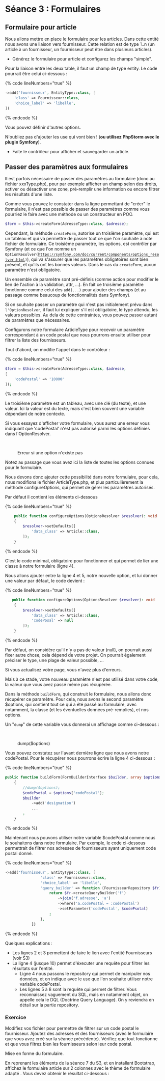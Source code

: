 # Séance 3 : Formulaires

## Formulaire pour article

Nous allons mettre en place le formulaire pour les articles. Dans cette entité nous avons une liaison vers fournisseur. Cette relation est de type 1..n (un article à un fournisseur, un fournisseur peut être dans plusieurs articles).

* Générez le formulaire pour article et configurez les champs "simple".

Pour la liaison entre les deux table, il faut un champ de type entity. Le code pourrait être celui ci-dessous :&#x20;

{% code lineNumbers="true" %}
```php
->add('fournisseur', EntityType::class, [
    'class' => Fournisseur::class,
    'choice_label' => 'libelle',
])
```
{% endcode %}

Vous pouvez définir d'autres options.

N'oubliez pas d'ajouter les use qui vont bien ! (**ou utilisez PhpStorm avec le plugin Symfony**).

* Faite le contrôleur pour afficher et sauvegarder un article.

## Passer des paramètres aux formulaires

Il est parfois nécessaire de passer des paramètres au formulaire (donc au fichier xxxType.php), pour par exemple afficher un champ selon des droits, activer ou désactiver une zone, pré-remplir une information ou encore filtrer les résultats d'une liste.

Comme vous pouvez le constater dans la ligne permettant de "créer" le formulaire, il n'est pas possible de passer des paramètres comme vous pourriez le faire avec une méthode ou un constructeur en POO.

```php
$form = $this->createForm(AdresseType::class, $adresse);
```

Cependant, la méthode `createForm`, autorise un troisième paramètre, qui est un tableau et qui va permettre de passer tout ce que l'on souhaite à note fichier de formulaire. Ce troisième paramètre, les options, est contrôler par Symfony (et ce que l'on nomme un `OptionResolver(`[`https://symfony.com/doc/current/components/options_resolver.html`](https://symfony.com/doc/current/components/options\_resolver.html)`)`), qui va s'assurer que les paramètres obligatoires sont bien présent, et qu'ils ont les bonnes valeurs. Dans le cas du `createForm`, aucun paramètre n'est obligatoire.&#x20;

Un ensemble de paramètre sont pré-définis (comme action pour modifier le lien de l'action à la validation, attr, ...). En fait ce troisième paramètre fonctionne comme celui des `add(...)` pour ajouter des champs (et au passage comme beaucoup de fonctionnalités dans Symfony).

Si on souhaite passer un paramètre qui n'est pas initialement prévu dans `l'OptionResolver`, il faut lui expliquer s'il est obligatoire, le type attendu, les valeurs possibles. Au dela de cette contraintes, vous pouvez passer autant de paramètres que nécessaires.

Configurons notre formulaire ArticleType pour recevoir un paramètre correspondant à un code postal que nous pourrons ensuite utiliser pour filtrer la liste des fournisseurs.

Tout d'abord, on modifie l'appel dans le contrôleur :&#x20;

{% code lineNumbers="true" %}
```php
$form = $this->createForm(AdresseType::class, $adresse,
[
    'codePostal' => '10000'
]);
```
{% endcode %}

Le troisième paramètre est un tableau, avec une clé (du texte), et une valeur. Ici la valeur est du texte, mais c'est bien souvent une variable dépendant de notre contexte.

Si vous essayez d'afficher votre formulaire, vous aurez une erreur vous indiquant que 'codePostal' n'est pas autorisé parmi les options définies dans l'OptionResolver.

<figure><img src="../.gitbook/assets/Capture d’écran 2023-02-10 à 08.24.26.png" alt=""><figcaption><p>Erreur si une option n'existe pas</p></figcaption></figure>

Notez au passage que vous avez ici la liste de toutes les options connues pour le formulaire.

Nous devons donc ajouter cette possibilité dans notre formulaire, pour cela, nous modifions le fichier ArticleType.php, et plus particulièrement la méthode configureOptions, qui permet de gérer les paramètres autorisés.

Par défaut il contient les éléments ci-dessous

{% code lineNumbers="true" %}
```php
    public function configureOptions(OptionsResolver $resolver): void
    {
        $resolver->setDefaults([
            'data_class' => Article::class,
        ]);
    }
```
{% endcode %}

C'est le code minimal, obligatoire pour fonctionner et qui permet de lier une classe à notre formulaire (ligne 4).

Nous allons ajouter entre la ligne 4 et 5, notre nouvelle option, et lui donner une valeur par défaut, le code devient :&#x20;

{% code lineNumbers="true" %}
```php
   public function configureOptions(OptionsResolver $resolver): void
    {
        $resolver->setDefaults([
            'data_class' => Article::class,
            'codePosal' => null
        ]);
    }
```
{% endcode %}

Par défaut, on considère qu'il n'y a pas de valeur (null), on pourrait aussi fixer autre chose, cela dépend de votre projet. On pourrait également préciser le type, une plage de valeur possible, ...

Si vous actualisez votre page, vous n'avez plus d'erreurs.

Mais à ce stade, votre nouveau paramètre n'est pas utilisé dans votre code, la valeur que vous avez passé même pas récupérée.

Dans la méthode `buildForm`, qui construit le formulaire, nous allons donc récupérer ce paramètre. Pour cela, nous avons le second paramètre $options, qui contient tout ce qui a été passé au formulaire, avec notamment, la classe (et les éventuelles données pré-remplies), et nos options.

Un "`dump`" de cette variable vous donnerai un affichage comme ci-dessous :&#x20;

<figure><img src="../.gitbook/assets/Capture d’écran 2023-02-10 à 08.31.26.png" alt=""><figcaption><p>dump($options)</p></figcaption></figure>

Vous pouvez constatez sur l'avant dernière ligne que nous avons notre codePostal. Pour le récupérer nous pourrons écrire la ligne 4 ci-dessous :&#x20;

{% code lineNumbers="true" %}
```php
public function buildForm(FormBuilderInterface $builder, array $options): void
    {
        //dump($options);
        $codePsotal = $options['codePostal'];
        $builder
            ->add('designation')
            ...
        ;
    }
```
{% endcode %}

Maintenant nous pouvons utiliser notre variable $codePostal comme nous le souhaitons dans notre formulaire. Par exemple, le code ci-dessous permettrait de filtrer nos adresses de fournisseurs ayant uniquement code postal donné.

{% code lineNumbers="true" %}
```php
->add('fournisseur', EntityType::class, [
                'class' => Fournisseur::class,
                'choice_label' => 'libelle',
                'query_builder' => function (FournisseurRepository $fr) use ($codePsotal) {
                    return $fr->createQueryBuilder('f')
                        ->join('f.adresse', 'a')
                        ->where('a.codePostal = :codePostal')
                        ->setParameter('codePostal', $codePsotal)
                    ;
                },
            ])
```
{% endcode %}

Quelques explications :&#x20;

* Les lignes 2 et 3 permettent de faire le lien avec l'entité Fournisseurs (voir S3)
* La ligne 4 (jusque 10) permet d'éxecuter une requête pour filtrer les résultats sur l'entité.
  * Ligne 4 nous passons le repository qui permet de manipuler nos données, et on indique avec le use que l'on souhaite utiliser notre variable codePostal.&#x20;
  * Les lignes 5 à 8 sont la requête qui permet de filtrer. Vous reconnaissez vaguement du SQL, mais en notamment objet, on appelle cela le DQL (Doctrine Query Language). On y reviendra en détail sur la partie repository.

### Exercice

Modifiez vos fichier pour permettre de filtrer sur un code postal le fournisseur. Ajoutez des adresses et des fournisseurs (avec le formulaire que vous avez créé sur la séance précédente). Vérifiez que tout fonctionne et que vous filtrez bien les fournisseurs selon leur code postal.

Mise en forme du formulaire.

En reprenant les éléments de la séance 7 du S3, et en installant Bootstrap, affichez le formulaire article sur 2 colonnes avec le thème de formulaire adapté . Vous devez obtenir le résultat ci-dessous :&#x20;

<figure><img src="../.gitbook/assets/Capture d’écran 2023-02-10 à 08.46.43.png" alt=""><figcaption></figcaption></figure>

